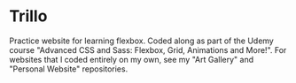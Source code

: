 # Trillo
Practice website for learning flexbox.
Coded along as part of the Udemy course "Advanced CSS and Sass: Flexbox, Grid, Animations and More!". 
For websites that I coded entirely on my own, see my "Art Gallery" and "Personal Website" repositories.
